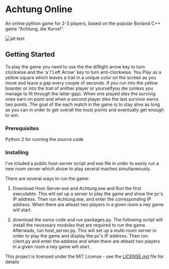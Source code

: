 # Achtung Online


An online python game for 2-3 players, based on the popular Borland C++ game "Achtung, die Kurve!".

![alt text](https://github.com/liorldy/achtung_online/blob/master/res/gif1.gif)

## Getting Started

To play the game you need to use the the d/Right arrow key to turn clockwise and the 'a'/'Left Arrow' key to turn anti-clockwise. You Play as a yellow square which leaves a trail in a unique color on the screen as you move and leave a gap every couple of seconds. If you run into the yellow boarder or into the trail of anither player or yourselfyou die (unless you manage to fit through the latter gap). When one played dies the survivig ones earn on point and when a second player dies the last survivor  earns two points. The goal of the each match in the game is to stay alive as long as you can in order to get overall the most points and eventually get enough to win.

### Prerequisites

Python 2 for running the source code

### Installing

I've icluded a public host-server script and exe file in order to easily run a new room server which aloow to play several maches simultaneously.

There are several ways to run the game:

1. Download Host-Server.exe and Achtung.exe and Run the first executable. This will set up a server to play the game and show the pc's IP address. Then run Achtung.exe, and enter the corresponding IP address. When there are atleast two players in a given room a ney game will start.

2. download the sorce code and run packages.py. The following script will install the necessary modules that are required to run the game. Afterwads, run host_server.py. This will set up a multi-room server in order to play the game and display the pc's IP address. Then run client.py and enter the address and when there are atleast two players in a given room a ney game will start.

This project is licensed under the MIT License - see the [LICENSE.md](LICENSE.md) file for details
